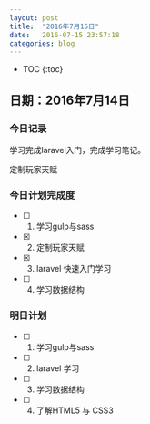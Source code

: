 ```yaml
---
layout: post  
title:  "2016年7月15日"  
date:   2016-07-15 23:57:18 
categories: blog 
---
```


* TOC
{:toc}

## 日期：2016年7月14日

### 今日记录

学习完成laravel入门，完成学习笔记。

定制玩家天赋

### 今日计划完成度

- [ ] 1. 学习gulp与sass

- [X] 2. 定制玩家天赋 

- [X] 3. laravel 快速入门学习

- [ ] 4. 学习数据结构

### 明日计划

- [ ] 1. 学习gulp与sass

- [ ] 2. laravel 学习

- [ ] 3. 学习数据结构

- [ ] 4. 了解HTML5 与 CSS3